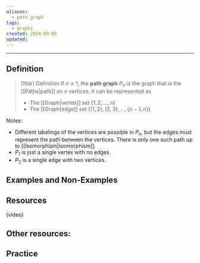 ```yaml
---
aliases:
  - path graph
tags:
  - graphs
created: 2024-09-05
updated:
---
```

---
## Definition 

> [!tldr] Definition
> If $n \geq 1$, the **path graph** $P_n$ is the graph that is the [[Paths|path]] on $n$ vertices. It can be represented as 
> - The [[Graph|vertex]] set $\{1,2,\dots, n\}$
> - The [[Graph|edge]] set $\{\{1,2\}, \{2,3\}, \dots, \{n-1, n\}\}$

Notes: 
- Different labelings of the vertices are possible in $P_n$, but the edges must represent the path between the vertices. There is only one such path up to [[Isomorphism|isomorphism]]. 
- $P_1$ is just a single vertex with no edges. 
- $P_2$ is a single edge with two vertices. 

## Examples and Non-Examples

## Resources 

(video)

Other resources: 
- 

## Practice 
